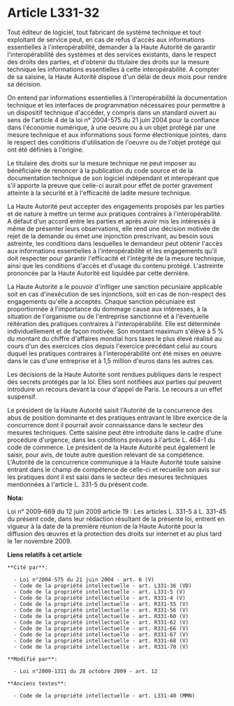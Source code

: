 # Article L331-32

Tout éditeur de logiciel, tout fabricant de système technique et tout exploitant de service peut, en cas de refus d'accès aux
informations essentielles à l'interopérabilité, demander à la Haute Autorité de garantir l'interopérabilité des systèmes et
des services existants, dans le respect des droits des parties, et d'obtenir du titulaire des droits sur la mesure technique
les informations essentielles à cette interopérabilité. A compter de sa saisine, la Haute Autorité dispose d'un délai de deux
mois pour rendre sa décision. 

On entend par informations essentielles à l'interopérabilité la documentation technique et les interfaces de programmation
nécessaires pour permettre à un dispositif technique d'accéder, y compris dans un standard ouvert au sens de l'article 4 de
la loi n° 2004-575 du 21 juin 2004 pour la confiance dans l'économie numérique, à une oeuvre ou à un objet protégé par une
mesure technique et aux informations sous forme électronique jointes, dans le respect des conditions d'utilisation de
l'oeuvre ou de l'objet protégé qui ont été définies à l'origine. 

Le titulaire des droits sur la mesure technique ne peut imposer au bénéficiaire de renoncer à la publication du code source
et de la documentation technique de son logiciel indépendant et interopérant que s'il apporte la preuve que celle-ci aurait
pour effet de porter gravement atteinte à la sécurité et à l'efficacité de ladite mesure technique. 

La Haute Autorité peut accepter des engagements proposés par les parties et de nature à mettre un terme aux pratiques
contraires à l'interopérabilité. A défaut d'un accord entre les parties et après avoir mis les intéressés à même de présenter
leurs observations, elle rend une décision motivée de rejet de la demande ou émet une injonction prescrivant, au besoin sous
astreinte, les conditions dans lesquelles le demandeur peut obtenir l'accès aux informations essentielles à
l'interopérabilité et les engagements qu'il doit respecter pour garantir l'efficacité et l'intégrité de la mesure technique,
ainsi que les conditions d'accès et d'usage du contenu protégé. L'astreinte prononcée par la Haute Autorité est liquidée par
cette dernière. 

La Haute Autorité a le pouvoir d'infliger une sanction pécuniaire applicable soit en cas d'inexécution de ses injonctions,
soit en cas de non-respect des engagements qu'elle a acceptés. Chaque sanction pécuniaire est proportionnée à l'importance du
dommage causé aux intéressés, à la situation de l'organisme ou de l'entreprise sanctionné et à l'éventuelle réitération des
pratiques contraires à l'interopérabilité. Elle est déterminée individuellement et de façon motivée. Son montant maximum
s'élève à 5 % du montant du chiffre d'affaires mondial hors taxes le plus élevé réalisé au cours d'un des exercices clos
depuis l'exercice précédant celui au cours duquel les pratiques contraires à l'interopérabilité ont été mises en oeuvre dans
le cas d'une entreprise et à 1,5 million d'euros dans les autres cas. 

Les décisions de la Haute Autorité sont rendues publiques dans le respect des secrets protégés par la loi. Elles sont
notifiées aux parties qui peuvent introduire un recours devant la cour d'appel de Paris. Le recours a un effet suspensif. 

Le président de la Haute Autorité saisit l'Autorité de la concurrence des abus de position dominante et des pratiques
entravant le libre exercice de la concurrence dont il pourrait avoir connaissance dans le secteur des mesures techniques.
Cette saisine peut être introduite dans le cadre d'une procédure d'urgence, dans les conditions prévues à l'article L. 464-1
du code de commerce. Le président de la Haute Autorité peut également le saisir, pour avis, de toute autre question relevant
de sa compétence. L'Autorité de la concurrence communique à la Haute Autorité toute saisine entrant dans le champ de
compétence de celle-ci et recueille son avis sur les pratiques dont il est saisi dans le secteur des mesures techniques
mentionnées à l'article L. 331-5 du présent code.

**Nota:**

Loi n° 2009-669 du 12 juin 2009 article 19 : Les articles L. 331-5 à L. 331-45 du présent code, dans leur rédaction résultant
de la présente loi, entrent en vigueur à la date de la première réunion de la Haute Autorité pour la diffusion des œuvres et
la protection des droits sur internet et au plus tard le 1er novembre 2009.

**Liens relatifs à cet article**

	**Cité par**:

	  - Loi n°2004-575 du 21 juin 2004 - art. 6 (V)
	  - Code de la propriété intellectuelle - art. L331-36 (VD)
	  - Code de la propriété intellectuelle - art. L331-5 (V)
	  - Code de la propriété intellectuelle - art. R331-4 (V)
	  - Code de la propriété intellectuelle - art. R331-55 (V)
	  - Code de la propriété intellectuelle - art. R331-56 (V)
	  - Code de la propriété intellectuelle - art. R331-60 (V)
	  - Code de la propriété intellectuelle - art. R331-62 (V)
	  - Code de la propriété intellectuelle - art. R331-66 (V)
	  - Code de la propriété intellectuelle - art. R331-67 (V)
	  - Code de la propriété intellectuelle - art. R331-68 (V)
	  - Code de la propriété intellectuelle - art. R331-70 (V)

	**Modifié par**:

	  - Loi n°2009-1311 du 28 octobre 2009 - art. 12

	**Anciens textes**:

	  - Code de la propriété intellectuelle - art. L331-40 (MMN)
